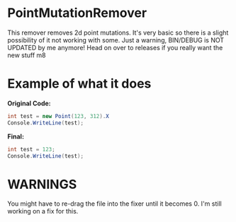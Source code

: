 # PointMutationRemover
This remover removes 2d point mutations. It's very basic so there is a slight possibility of it not working with some. Just a warning, BIN/DEBUG is NOT UPDATED by me anymore! Head on over to releases if you really want the new stuff m8

# Example of what it does
**Original Code:**
```csharp
int test = new Point(123, 312).X
Console.WriteLine(test);
```

**Final:**
```csharp
int test = 123;
Console.WriteLine(test);
```

# WARNINGS
You might have to re-drag the file into the fixer until it becomes 0. I'm still working on a fix for this.
